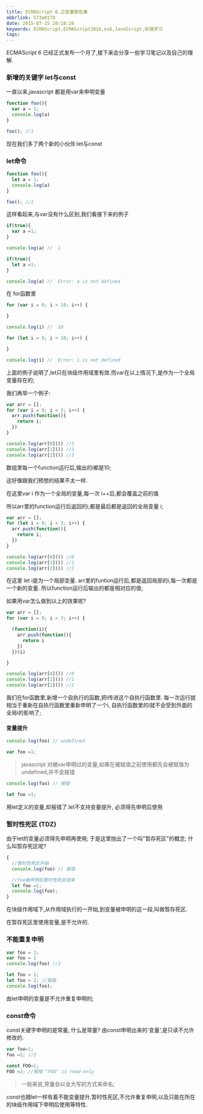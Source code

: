 ```yaml
---
title: ECMAScript 6 之变量那些事
abbrlink: 573a0170
date: 2015-07-15 20:18:24
keywords: ECMAScript,ECMAScript2016,es6,JavaScript,前端学习
tags:
---
```

ECMAScript 6 已经正式发布一个月了,接下来会分享一些学习笔记以及自己的理解.

### 新增的关键字 let与const

一直以来,javascript 都是用var来申明变量

``` javascript
function foo(){
  var a = 1;
  console.log(a)
}

foo(); //1
```

现在我们多了两个新的小伙伴:let与const
<!-- more -->
### let命令

``` javascript
function foo(){
  let a = 1;
  console.log(a)
}

foo(); //1
```
这样看起来,与var没有什么区别,我们看接下来的例子
``` javascript
if(true){
  var a =1;
}

console.log(a) //  1
```

``` javascript
if(true){
  let a =1;
}

console.log(a) //  Error: a is not defined
```

在 for函数里
``` javascript
for (var i = 0; i < 10; i++) {

}

console.log(i) //  10
```

``` javascript
for (let i = 0; i < 10; i++) {

}

console.log(i) //  Error: i is not defined
```

上面的例子说明了,let只在块级作用域里有效.而var在以上情况下,是作为一个全局变量存在的;

我们再举一个例子:

``` javascript
var arr = [];
for (var i = 0; i < 3; i++) {
  arr.push(function(){
    return i;
  })
}

console.log(arr[0]()) //3
console.log(arr[1]()) //3
console.log(arr[2]()) //3
```
数组里每一个function运行后,输出的i都是10;

这好像跟我们预想的结果不太一样.

在这里var i 作为一个全局的变量,每一次 i++后,都会覆盖之前的值

所以arr里的function运行后返回的i,都是最后都是返回的全局变量 i;


``` javascript
var arr = [];
for (let i = 0; i < 3; i++) {
  arr.push(function(){
    return i;
  })
}

console.log(arr[0]()) //0
console.log(arr[1]()) //1
console.log(arr[2]()) //2
```

在这里 let i是为一个局部变量.
arr里的funtion运行后,都是返回局部的i,每一次都是一个新的变量.
所以function运行后输出的都是相对应的值;


如果用var怎么做到以上的效果呢?
``` javascript
var arr = [];
for (var i = 0; i < 3; i++) {

  (function(i){
    arr.push(function(){
      return i
    })
  })(i)

}

console.log(arr[0]()) //0
console.log(arr[1]()) //1
console.log(arr[2]()) //2
```
我们在for函数里,新增一个自执行的函数,把i传进这个自执行函数里.
每一次运行就相当于重新在自执行函数里重新申明了一个i,
自执行函数里的i就不会受到外面的全局i的影响了;

#### 变量提升

``` javascript
console.log(foo) // undefined

var foo =1;
```
> javascript 对被var申明过的变量,如果在被赋值之前使用都先会被赋值为undefined,并不会报错

``` javascript
console.log(foo) // 报错

let foo =1;
```
用let定义的变量,却报错了.let不支持变量提升,
必须得先申明后使用

### 暂时性死区 (TDZ)
由于let的变量必须得先申明再使用;
于是这里抛出了一个叫"暂存死区"的概念;
什么叫暂存死区呢?

``` javascript
{
  //暂时性死区开始
  console.log(foo) // 报错

  //foo被声明后暂时性死区结束
  let foo =1;
  console.log(foo);
}

```
在块级作用域下,从作用域执行的一开始,到变量被申明的这一段,叫做暂存死区.

在暂存死区里使用变量,是不允许的.


### 不能重复申明

``` javascript
var foo = 1;
var foo = 2
console.log(foo) //2
```

``` javascript
let foo = 1;
let foo = 2; //报错
console.log(foo);
```
由let申明的变量是不允许重复申明的;

### const命令
const关键字申明的是常量,
什么是常量?
由const申明出来的'变量',是只读不允许修改的.

``` javascript
var foo=1;
foo =2; //2
```
``` javascript
const FOO=1;
FOO =2; //报错 "FOO" is read-only
```
> 一般来说,常量会以全大写的方式来命名;

const也跟let一样有着不能变量提升,暂时性死区,不允许重复申明,以及只能在所在的块级作用域下申明后使用等特性.
